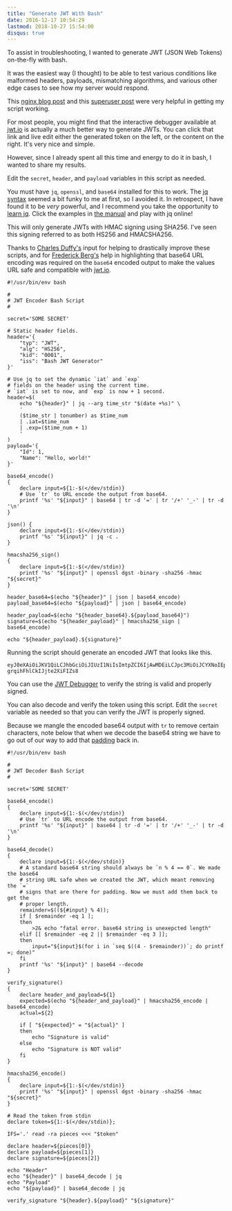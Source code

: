 ```yaml
---
title: "Generate JWT With Bash"
date: 2016-12-17 10:54:29
lastmod: 2018-10-27 15:54:00
disqus: true
---
```


To assist in troubleshooting, I wanted to generate JWT (JSON Web Tokens) on-the-fly with bash.

It was the easiest way (I thought) to be able to test various conditions like malformed headers, payloads, mismatching algorithms, and various other edge cases to see how my server would respond.

This [nginx blog post](https://www.nginx.com/blog/authenticating-api-clients-jwt-nginx-plus/) and this [superuser post](https://superuser.com/questions/606953/bash-oauth-2-0-jwt-script-for-server-to-google-server-applications/607250) were very helpful in getting my script working.

For most people, you might find that the interactive debugger available at [jwt.io](http://jwt.io) is actually a much better way to generate JWTs. You can click that link and live edit either the generated token on the left, or the content on the right. It's very nice and simple.

However, since I already spent all this time and energy to do it in bash, I wanted to share my results.

Edit the `secret`, `header`, and `payload` variables in this script as needed.

You must have `jq`, `openssl`, and `base64` installed for this to work. The [jq syntax](https://stedolan.github.io/jq/manual/#Basicfilters) seemed a bit funky to me at first, so I avoided it. In retrospect, I have found it to be _very_ powerful, and I recommend you take the opportunity to [learn jq](https://stedolan.github.io/jq/manual/). Click the examples in [the manual](https://stedolan.github.io/jq/manual/) and play with jq online!

This will only generate JWTs with HMAC signing using SHA256. I've seen this signing referred to as both HS256 and HMACSHA256.

Thanks to [Charles Duffy's](https://stackoverflow.com/a/46672439/1459103) input for helping to drastically improve these scripts, and for [Frederick Berg's](https://twitter.com/FrederikBerg) help in highlighting that base64 URL encoding was required on the `base64` encoded output to make the values URL safe and compatible with [jwt.io](https://jwt.io).

```
#!/usr/bin/env bash

#
# JWT Encoder Bash Script
#

secret='SOME SECRET'

# Static header fields.
header='{
	"typ": "JWT",
	"alg": "HS256",
	"kid": "0001",
	"iss": "Bash JWT Generator"
}'

# Use jq to set the dynamic `iat` and `exp`
# fields on the header using the current time.
# `iat` is set to now, and `exp` is now + 1 second.
header=$(
	echo "${header}" | jq --arg time_str "$(date +%s)" \
	'
	($time_str | tonumber) as $time_num
	| .iat=$time_num
	| .exp=($time_num + 1)
	'
)
payload='{
	"Id": 1,
	"Name": "Hello, world!"
}'

base64_encode()
{
	declare input=${1:-$(</dev/stdin)}
	# Use `tr` to URL encode the output from base64.
	printf '%s' "${input}" | base64 | tr -d '=' | tr '/+' '_-' | tr -d '\n'
}

json() {
	declare input=${1:-$(</dev/stdin)}
	printf '%s' "${input}" | jq -c .
}

hmacsha256_sign()
{
	declare input=${1:-$(</dev/stdin)}
	printf '%s' "${input}" | openssl dgst -binary -sha256 -hmac "${secret}"
}

header_base64=$(echo "${header}" | json | base64_encode)
payload_base64=$(echo "${payload}" | json | base64_encode)

header_payload=$(echo "${header_base64}.${payload_base64}")
signature=$(echo "${header_payload}" | hmacsha256_sign | base64_encode)

echo "${header_payload}.${signature}"
```

Running the script should generate an encoded JWT that looks like this.

```
eyJ0eXAiOiJKV1QiLCJhbGciOiJIUzI1NiIsImtpZCI6IjAwMDEiLCJpc3MiOiJCYXNoIEpXVCBHZW5lcmF0b3IiLCJleHAiOjE0ODE5OTQxMzgsImlhdCI6MTQ4MTk5NDEzN30.eyJJZCI6MSwiTmFtZSI6ImhleSB0aGVyZSJ9.VeREKJ8rj5UuGrKpK85-grqihFhlCkIJjte2XiFIZs8
```

You can use the [JWT Debugger](http://jwt.io) to verify the string is valid and properly signed.

You can also decode and verify the token using this script. Edit the `secret` variable as needed so that you can verify the JWT is properly signed.

Because we mangle the encoded base64 output with `tr` to remove certain characters, note below that when we decode the base64 string we have to go out of our way to add that [padding](https://en.wikipedia.org/wiki/Base64#Output_paddingg) back in.

```
#!/usr/bin/env bash

#
# JWT Decoder Bash Script
#

secret='SOME SECRET'

base64_encode()
{
	declare input=${1:-$(</dev/stdin)}
	# Use `tr` to URL encode the output from base64.
	printf '%s' "${input}" | base64 | tr -d '=' | tr '/+' '_-' | tr -d '\n'
}

base64_decode()
{
	declare input=${1:-$(</dev/stdin)}
	# A standard base64 string should always be `n % 4 == 0`. We made the base64
	# string URL safe when we created the JWT, which meant removing the `=`
	# signs that are there for padding. Now we must add them back to get the
	# proper length.
	remainder=$((${#input} % 4));
	if [ $remainder -eq 1 ];
	then
		>2& echo "fatal error. base64 string is unexepcted length"
	elif [[ $remainder -eq 2 || $remainder -eq 3 ]];
	then
		input="${input}$(for i in `seq $((4 - $remainder))`; do printf =; done)"
	fi
	printf '%s' "${input}" | base64 --decode
}

verify_signature()
{
	declare header_and_payload=${1}
	expected=$(echo "${header_and_payload}" | hmacsha256_encode | base64_encode)
	actual=${2}

	if [ "${expected}" = "${actual}" ]
	then
		echo "Signature is valid"
	else
		echo "Signature is NOT valid"
	fi
}

hmacsha256_encode()
{
	declare input=${1:-$(</dev/stdin)}
	printf '%s' "${input}" | openssl dgst -binary -sha256 -hmac "${secret}"
}

# Read the token from stdin
declare token=${1:-$(</dev/stdin)};

IFS='.' read -ra pieces <<< "$token"

declare header=${pieces[0]}
declare payload=${pieces[1]}
declare signature=${pieces[2]}

echo "Header"
echo "${header}" | base64_decode | jq
echo "Payload"
echo "${payload}" | base64_decode | jq

verify_signature "${header}.${payload}" "${signature}"
```
